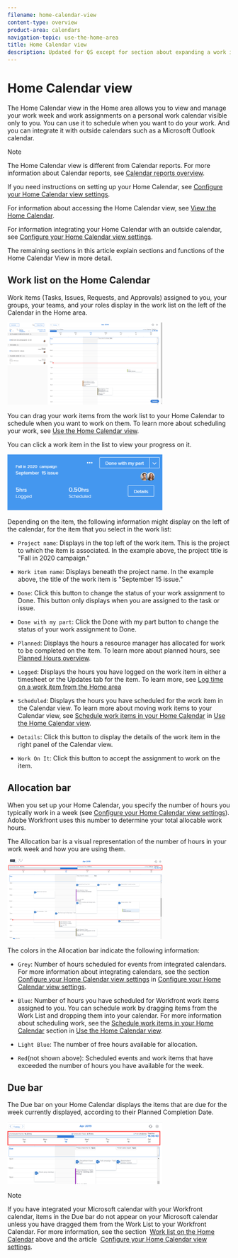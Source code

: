 ```yaml
---
filename: home-calendar-view
content-type: overview
product-area: calendars
navigation-topic: use-the-home-area
title: Home Calendar view
description: Updated for QS except for section about expanding a work item in the list--this isn't working yet in QS.
---
```


# Home Calendar view

<!--
Updated for QS except for section about expanding a work item in the list--this isn't working yet in QS.
-->

The Home Calendar view in the Home area allows you to view and manage your work week and work assignments on a personal work calendar&nbsp;visible only to you. You can use it to schedule when you want to do your work. And you can integrate it with outside calendars such as a Microsoft Outlook calendar.&nbsp;

>[!NOTE]
>
>The Home Calendar view is different from Calendar reports. For more information about Calendar reports, see [Calendar reports overview](../../../reports-and-dashboards/reports/calendars/calendar-reports-overview.md).

If you need instructions on setting up your Home Calendar, see [Configure your Home Calendar view settings](../../../workfront-basics/using-home/using-the-home-area/configure-home-calendar-view.md).

For information about accessing the Home Calendar view, see [View the Home Calendar](../../../workfront-basics/using-home/using-the-home-area/view-home-calendar.md).

For information integrating your Home Calendar with an outside calendar, see [Configure your Home Calendar view settings](../../../workfront-basics/using-home/using-the-home-area/configure-home-calendar-view.md).

The remaining sections in this article explain sections and functions of the Home Calendar View in more detail.

## Work list on the Home Calendar

Work items (Tasks, Issues, Requests, and Approvals) assigned to you, your groups, your teams, and your roles display in the work list on the left of the Calendar in the Home area.

![](assets/calview-qs-350x185.png)

You can drag your work items from the work list to your Home Calendar to schedule when you want to work on them.&nbsp;To learn more about scheduling your work, see [Use the Home Calendar view](../../../workfront-basics/using-home/using-the-home-area/use-home-calendar-view.md).

You can click a work item in the list to view your progress on it.

![](assets/work-item-cl-350x126.png)

Depending on the item, the following information might display on the left of the calendar, for the item that you select in the work list:

* `Project name`: Displays in the top left of the work item. This is the project to which the item is associated. In the example above, the project title is "Fall in 2020 campaign."
* `Work item name`: Displays beneath the project name. In the example above, the title of the work item is "September 15 issue."
* `Done`: Click this button to change the status of your work assignment to Done. This button only displays when you are assigned to the task or issue.
* `Done with my part`: Click the Done with my part button to change the status of your work assignment to Done.
* `Planned`: Displays the hours a resource manager has allocated for work to be completed on the item. To learn more about planned hours, see [Planned Hours overview](../../../manage-work/tasks/task-information/planned-hours.md).

* `Logged`: Displays the hours you have logged on the work item in either a timesheet or the Updates tab for the item. To learn more, see [Log time on a work item from the Home area](../../../workfront-basics/using-home/using-the-home-area/log-time-on-work-item-in-home.md)

* `Scheduled`: Displays the hours you have scheduled for the work item in the Calendar view. To learn more about moving work items to your Calendar view, see [Schedule work items in your Home Calendar](../../../workfront-basics/using-home/using-the-home-area/use-home-calendar-view.md#scheduling-work-items-in-home-calendar) in [Use the Home Calendar view](../../../workfront-basics/using-home/using-the-home-area/use-home-calendar-view.md).

* `Details`: Click this button to display the details of the work item in the right panel of the Calendar view. 
* `Work On It`: Click this button to accept the assignment to work on the item.

## Allocation bar

When you set up your Home Calendar, you specify the number of hours you typically work in a week (see [Configure your Home Calendar view settings](../../../workfront-basics/using-home/using-the-home-area/configure-home-calendar-view.md)). Adobe Workfront uses this number to determine your total allocable work hours.&nbsp;

The Allocation bar is a visual representation of the number of hours in your work week and how you are using them.

![](assets/allocation-bar-qs-350x181.png)

The colors in the Allocation bar indicate the following information:

* `Grey`: Number of hours scheduled for events from integrated calendars. For more information about integrating calendars, see the section [Configure your Home Calendar view settings](../../../workfront-basics/using-home/using-the-home-area/configure-home-calendar-view.md#configuring-your-home-calendar-view) in [Configure your Home Calendar view settings](../../../workfront-basics/using-home/using-the-home-area/configure-home-calendar-view.md).

* `Blue`:&nbsp;Number of hours you have scheduled for Workfront work items assigned to you. You can schedule work by dragging items from the Work List and dropping them into your calendar. For more information about scheduling work, see the [Schedule work items in your Home Calendar](../../../workfront-basics/using-home/using-the-home-area/use-home-calendar-view.md#scheduling-work-items-in-home-calendar) section in [Use the Home Calendar view](../../../workfront-basics/using-home/using-the-home-area/use-home-calendar-view.md).

* `Light Blue`:&nbsp;The number of free hours available for allocation.
* `Red`(not shown above):&nbsp;Scheduled events and work items that have exceeded the number of hours you have available for the week.

## Due bar

The Due bar on your Home Calendar displays the items that are due for the week currently displayed, according to their Planned Completion&nbsp;Date.

![](assets/duebar-qs-350x140.png)

>[!NOTE]
>
>If you have integrated your Microsoft calendar with your Workfront calendar, items in the Due bar do not appear on your Microsoft calendar unless you have dragged them from the Work List to your Workfront Calendar. For more information, see the section&nbsp; [Work list on the Home Calendar](#using-the-left-panel-of-the-home-view)&nbsp;above and the article&nbsp; [Configure your Home Calendar view settings](../../../workfront-basics/using-home/using-the-home-area/configure-home-calendar-view.md).

